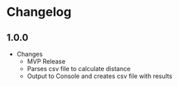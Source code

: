 # Changelog
## 1.0.0

* Changes
    * MVP Release
    * Parses csv file to calculate distance
    * Output to Console and creates csv file with results
